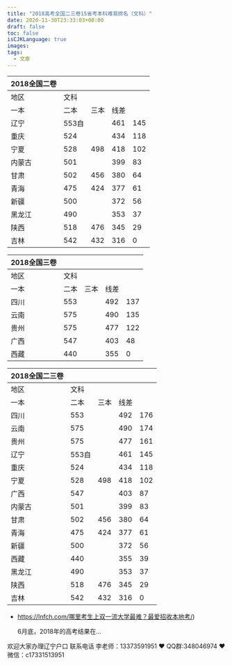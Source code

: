 ```yaml
---
title: "2018高考全国二三卷15省考本科难易排名（文科）"
date: 2020-11-30T23:33:03+08:00
draft: false
toc: false
isCJKLanguage: true
images:
tags: 
  - 文章
---
```




| 2018全国二卷 |       |      |      |      |
| ------------ | ----- | ---- | ---- | ---- |
| 地区         | 文科  |      |      |      |
| 一本         | 二本  | 三本 | 线差 |      |
| 辽宁         | 553自 |      | 461  | 145  |
| 重庆         | 524   |      | 434  | 118  |
| 宁夏         | 528   | 498  | 418  | 102  |
| 内蒙古       | 501   |      | 399  | 83   |
| 甘肃         | 502   | 456  | 380  | 64   |
| 青海         | 475   | 424  | 377  | 61   |
| 新疆         | 500   |      | 372  | 56   |
| 黑龙江       | 490   |      | 353  | 37   |
| 陕西         | 518   | 476  | 345  | 29   |
| 吉林         | 542   | 432  | 316  | 0    |

| 2018全国三卷 |      |      |      |      |
| ------------ | ---- | ---- | ---- | ---- |
| 地区         | 文科 |      |      |      |
| 一本         | 二本 | 三本 | 线差 |      |
| 四川         | 553  |      | 492  | 137  |
| 云南         | 575  |      | 490  | 135  |
| 贵州         | 575  |      | 477  | 122  |
| 广西         | 547  |      | 403  | 48   |
| 西藏         | 440  |      | 355  | 0    |

| 2018全国二三卷 |       |      |      |      |
| -------------- | ----- | ---- | ---- | ---- |
| 地区           | 文科  |      |      |      |
| 一本           | 二本  | 三本 | 线差 |      |
| 四川           | 553   |      | 492  | 176  |
| 云南           | 575   |      | 490  | 174  |
| 贵州           | 575   |      | 477  | 161  |
| 辽宁           | 553自 |      | 461  | 145  |
| 重庆           | 524   |      | 434  | 118  |
| 宁夏           | 528   | 498  | 418  | 102  |
| 广西           | 547   |      | 403  | 87   |
| 内蒙古         | 501   |      | 399  | 83   |
| 甘肃           | 502   | 456  | 380  | 64   |
| 青海           | 475   | 424  | 377  | 61   |
| 新疆           | 500   |      | 372  | 56   |
| 西藏           | 440   |      | 355  | 39   |
| 黑龙江         | 490   |      | 353  | 37   |
| 陕西           | 518   | 476  | 345  | 29   |
| 吉林           | 542   | 432  | 316  | 0    |

- https://lnfch.com/哪里考生上双一流大学最难？最爱招收本地考/)

  

  6月底，2018年的高考结果在…

欢迎大家办理辽宁户口 联系电话 李老师：13373591951 ❤️ QQ群:348046974 ❤️ 微信：c17331513951 

